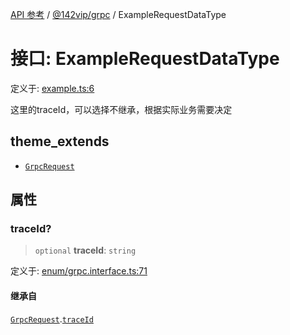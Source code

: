 [API 参考](../../../index.md) / [@142vip/grpc](../index.md) / ExampleRequestDataType

# 接口: ExampleRequestDataType

定义于: [example.ts:6](https://github.com/142vip/core-x/blob/d978b443ed1221c42602080459c0a22aae31b2d5/packages/grpc/src/example.ts#L6)

这里的traceId，可以选择不继承，根据实际业务需要决定

## theme_extends

- [`GrpcRequest`](GrpcRequest.md)

## 属性

### traceId?

> `optional` **traceId**: `string`

定义于: [enum/grpc.interface.ts:71](https://github.com/142vip/core-x/blob/d978b443ed1221c42602080459c0a22aae31b2d5/packages/grpc/src/enum/grpc.interface.ts#L71)

#### 继承自

[`GrpcRequest`](GrpcRequest.md).[`traceId`](GrpcRequest.md#traceid)
